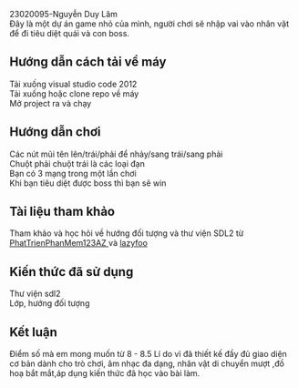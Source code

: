 23020095-Nguyễn Duy Lâm  
Đây là một dự án game nhỏ của mình, người chơi sẽ nhập vai vào nhân vật để đi tiêu diệt quái và con boss.
## Hướng dẫn cách tải về  máy
Tải xuống visual studio code 2012  
Tải xuống hoặc clone repo về máy  
Mở project ra và chạy
## Hướng dẫn chơi
Các nút mũi tên lên/trái/phải để nhảy/sang trái/sang phải  
Chuột phải chuột trái là các loại đạn  
Bạn có 3 mạng trong một lần chơi  
Khi bạn tiêu diệt được boss thì bạn sẽ win  
## Tài liệu tham khảo  
Tham khảo và học hỏi về hướng đối tượng và thư viện SDL2 từ [PhatTrienPhanMem123AZ ](https://www.youtube.com/@PhatTrienPhanMem123AZ)và [lazyfoo](https://lazyfoo.net/tutorials/SDL/index.php)  
## Kiến thức đã sử dụng  
Thư viện sdl2  
Lớp, hướng đối tượng  
## Kết luận  
Điểm số mà em mong muốn từ 8 - 8.5
Lí do vì đã thiết kế đầy đủ giao diện cơ bản dành cho trò chơi, âm nhạc đa dạng, nhân vật di chuyển mượt ,đồ hoạ bắt mắt,áp dụng kiến thức đã học vào bài làm.
